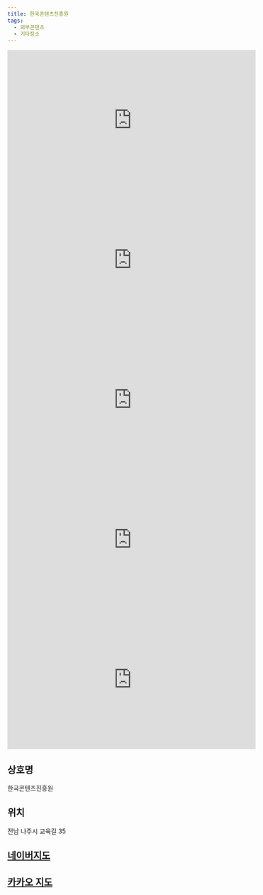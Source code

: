 ```yaml
---
title: 한국콘텐츠진흥원
tags:
  - 외부콘텐츠
  - 기타장소
---
```

<iframe width="560" height="315" src="https://www.youtube.com/embed/PQxb0Gacux8?si=MjruiDNA-tUHLarV" title="YouTube video player" frameborder="0" allow="accelerometer; autoplay; clipboard-write; encrypted-media; gyroscope; picture-in-picture; web-share" referrerpolicy="strict-origin-when-cross-origin" allowfullscreen></iframe>
<iframe width="560" height="315" src="https://www.youtube.com/embed/6Yq-QJwf1e8?si=BSAwDEje9jjia0Hb" title="YouTube video player" frameborder="0" allow="accelerometer; autoplay; clipboard-write; encrypted-media; gyroscope; picture-in-picture; web-share" referrerpolicy="strict-origin-when-cross-origin" allowfullscreen></iframe>
<iframe width="560" height="315" src="https://www.youtube.com/embed/5GS6DFUlBlc?si=v8Bm_Elr_ccpcwvq" title="YouTube video player" frameborder="0" allow="accelerometer; autoplay; clipboard-write; encrypted-media; gyroscope; picture-in-picture; web-share" referrerpolicy="strict-origin-when-cross-origin" allowfullscreen></iframe>
<iframe width="560" height="315" src="https://www.youtube.com/embed/_mc8QtYK_rg?si=m_zwMNLSQpBdku9A" title="YouTube video player" frameborder="0" allow="accelerometer; autoplay; clipboard-write; encrypted-media; gyroscope; picture-in-picture; web-share" referrerpolicy="strict-origin-when-cross-origin" allowfullscreen></iframe>
<iframe width="560" height="315" src="https://www.youtube.com/embed/UqTOwCLe3NI?si=gYZ2HCznepxcX6cr" title="YouTube video player" frameborder="0" allow="accelerometer; autoplay; clipboard-write; encrypted-media; gyroscope; picture-in-picture; web-share" referrerpolicy="strict-origin-when-cross-origin" allowfullscreen></iframe>

## 상호명
한국콘텐츠진흥원

## 위치
전남 나주시 교육길 35


## [네이버지도](https://naver.me/xQe0FSEa)

## [카카오 지도](https://place.map.kakao.com/8134126)